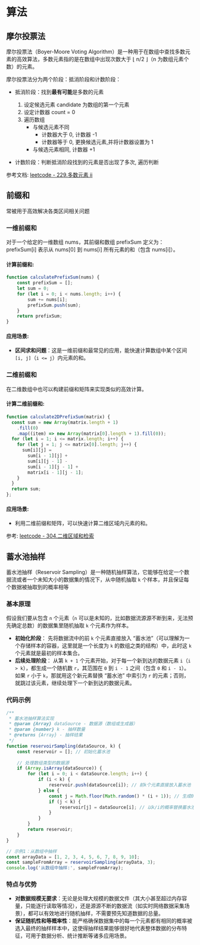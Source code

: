 # 算法

## 摩尔投票法

摩尔投票法（Boyer-Moore Voting Algorithm）是一种用于在数组中查找多数元素的高效算法，多数元素指的是在数组中出现次数大于 ⌊ n/2 ⌋（n 为数组元素个数）的元素。

摩尔投票法分为两个阶段：抵消阶段和计数阶段：

- 抵消阶段：找到**最有可能**是多数的元素

  1. 设定候选元素 candidate 为数组的第一个元素
  2. 设定计数器 count = 0
  3. 遍历数组
     - 与候选元素不同
       - 计数器大于 0, 计数器 -1
       - 计数器等于 0, 更换候选元素,并将计数器设置为 1
     - 与候选元素相同, 计数器 +1

- 计数阶段：判断抵消阶段找到的元素是否出现了多次, 遍历判断

参考文档: [leetcode - 229.多数元素 ii](https://leetcode.cn/problems/majority-element-ii/solutions/123170/liang-fu-dong-hua-yan-shi-mo-er-tou-piao-fa-zui-zh/)

## 前缀和

常被用于高效解决各类区间相关问题

### 一维前缀和

对于一个给定的一维数组 nums，其前缀和数组 prefixSum 定义为：prefixSum[i] 表示从 nums[0] 到 nums[i] 所有元素的和（包含 nums[i]）。

#### 计算前缀和:

```javascript
function calculatePrefixSum(nums) {
    const prefixSum = [];
    let sum = 0;
    for (let i = 0; i < nums.length; i++) {
        sum += nums[i];
        prefixSum.push(sum);
    }
    return prefixSum;
}
```

#### 应用场景:

* **区间求和问题**：这是一维前缀和最常见的应用，能快速计算数组中某个区间 `[i, j]`（`i <= j`）内元素的和。

### 二维前缀和

在二维数组中也可以构建前缀和矩阵来实现类似的高效计算。

#### 计算二维前缀和:

```js
function calculate2DPrefixSum(matrix) {
  const sum = new Array(matrix.length + 1)
    .fill(0)
    .map((item) => new Array(matrix[0].length + 1).fill(0));
  for (let i = 1; i <= matrix.length; i++) {
    for (let j = 1; j <= matrix[0].length; j++) {
      sum[i][j] =
        sum[i - 1][j] +
        sum[i][j - 1] -
        sum[i - 1][j - 1] +
        matrix[i - 1][j - 1];
    }
  }
  return sum;
};
```

#### 应用场景:

* 利用二维前缀和矩阵，可以快速计算二维区域内元素的和。



参考:  [leetcode - 304.二维区域和检索](https://leetcode.cn/problems/range-sum-query-2d-immutable/description/)

## 蓄水池抽样

蓄水池抽样（Reservoir Sampling）是一种随机抽样算法，它能够在给定一个数据流或者一个未知大小的数据集的情况下，从中随机抽取 `k` 个样本，并且保证每个数据被抽取到的概率相等

### 基本原理

假设我们要从包含 `n` 个元素（`n` 可以是未知的，比如数据流源源不断到来，无法预先确定总数）的数据集里随机抽取 `k` 个元素作为样本。

- **初始化阶段**：
  先将数据流中的前 `k` 个元素直接放入 “蓄水池”（可以理解为一个存储样本的容器，这里就是一个长度为 `k` 的数组之类的结构）中，此时这 `k` 个元素就是最初的样本集合。
- **后续处理阶段**：
  从第 `k + 1` 个元素开始，对于每一个新到达的数据元素 `i`（`i > k`），都生成一个随机数 `r`，其范围在 `0` 到 `i - 1` 之间（包含 `0` 和 `i - 1`）。如果 `r` 小于 `k`，那就用这个新元素替换 “蓄水池” 中索引为 `r` 的元素；否则，就跳过该元素，继续处理下一个新到达的数据元素。

### 代码示例

```js
/**
 * 蓄水池抽样算法实现
 * @param {Array} dataSource - 数据源（数组或生成器）
 * @param {number} k - 抽样数量
 * @returns {Array} - 抽样结果
 */
function reservoirSampling(dataSource, k) {
    const reservoir = []; // 初始化蓄水池
    
    // 处理数组类型的数据源
    if (Array.isArray(dataSource)) {
        for (let i = 0; i < dataSource.length; i++) {
            if (i < k) {
                reservoir.push(dataSource[i]); // 前k个元素直接放入蓄水池
            } else {
                const j = Math.floor(Math.random() * (i + 1)); // 生成0到i之间的随机数
                if (j < k) {
                    reservoir[j] = dataSource[i]; // 以k/i的概率替换蓄水池中的元素
                }
            }
        }
        return reservoir;
    }
}

// 示例1：从数组中抽样
const arrayData = [1, 2, 3, 4, 5, 6, 7, 8, 9, 10];
const sampleFromArray = reservoirSampling(arrayData, 3);
console.log('从数组中抽样:', sampleFromArray);
```



### 特点与优势

- **对数据规模无要求**：无论是处理大规模的数据文件（其大小甚至超过内存容量，只能逐行读取等情况），还是源源不断的数据流（如实时网络数据采集场景），都可以有效地进行随机抽样，不需要预先知道数据的总量。
- **保证随机性和等概率性**：能严格确保数据集中的每一个元素都有相同的概率被选入最终的抽样样本中，这使得抽样结果能够很好地代表整体数据的分布特征，可用于数据分析、统计推断等诸多应用场景。